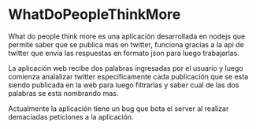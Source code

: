 # WhatDoPeopleThinkMore
What do people think more es una aplicación desarrollada en nodejs que permite saber que se publica mas en twitter,
funciona gracias a la api de twitter que envía las respuestas en formato json para luego trabajarlas.

La aplicación web recibe dos palabras ingresadas por el usuario y luego comienza analalizar twitter especificamente cada publicación que se esta siendo publicada en la web para luego filtrarlas y saber cual de las dos palabras se esta nombrando mas.

Actualmente la aplicación tiene un bug que bota el server al realizar demaciadas peticiones a la aplicación.
